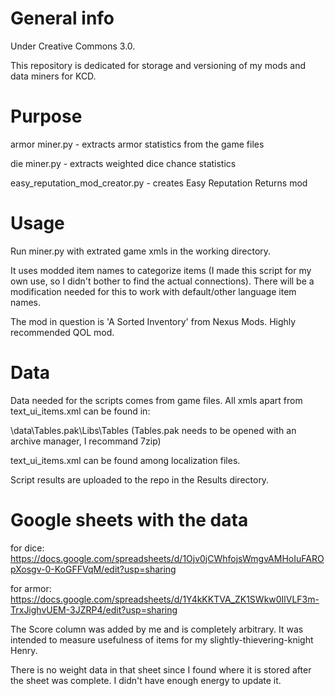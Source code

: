 # General info

Under Creative Commons 3.0.

This repository is dedicated for storage and versioning of my mods and data miners for KCD.

# Purpose

armor miner.py - extracts armor statistics from the game files 

die miner.py - extracts weighted dice chance statistics 

easy_reputation_mod_creator.py - creates Easy Reputation Returns mod

# Usage

Run miner.py with extrated game xmls in the working directory.

It uses modded item names to categorize items (I made this script for my own use, so I didn't bother to find the actual connections). There will be a modification needed for this to work with default/other language item names.

The mod in question is 'A Sorted Inventory' from Nexus Mods. Highly recommended QOL mod.

# Data

Data needed for the scripts comes from game files. All xmls apart from text_ui_items.xml can be found in:

<game dir>\data\Tables.pak\Libs\Tables (Tables.pak needs to be opened with an archive manager, I recommand 7zip)

text_ui_items.xml can be found among localization files.

Script results are uploaded to the repo in the Results directory.

# Google sheets with the data
for dice:
https://docs.google.com/spreadsheets/d/1Ojv0jCWhfojsWmgvAMHoIuFAROpXosgv-0-KoGFFVqM/edit?usp=sharing

for armor:
https://docs.google.com/spreadsheets/d/1Y4kKKTVA_ZK1SWkw0IlVLF3m-TrxJighvUEM-3JZRP4/edit?usp=sharing

The Score column was added by me and is completely arbitrary. It was intended to measure usefulness of items for my slightly-thievering-knight Henry.

There is no weight data in that sheet since I found where it is stored after the sheet was complete. I didn't have enough energy to update it.
